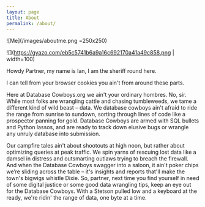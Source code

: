 ```yaml
---
layout: page
title: About
permalink: /about/
---
```


![Me](/images/aboutme.png =250x250)

![](https://gyazo.com/eb5c5741b6a9a16c692170a41a49c858.png | width=100)

Howdy Partner, my name is Ian, I am the sheriff round here.

I can tell from your browser cookies you ain't from around these parts.

Here at Database Cowboys.org we ain't your ordinary hombres. No, sir. While most folks are wrangling cattle and chasing tumbleweeds, we tame a different kind of wild beast – data. We database cowboys ain't afraid to ride the range from sunrise to sundown, sorting through lines of code like a prospector panning for gold. Database Cowboys are armed with SQL bullets and Python lassos, and are ready to track down elusive bugs or wrangle any unruly database into submission.

Our campfire tales ain't about shootouts at high noon, but rather about optimizing queries at peak traffic. We spin yarns of rescuing lost data like a damsel in distress and outsmarting outlaws trying to breach the firewall. And when the Database Cowboys swagger into a saloon, it ain't poker chips we’re sliding across the table – it's insights and reports that'll make the town's bigwigs whistle Dixie.
So, partner, next time you find yourself in need of some digital justice or some good data wrangling tips, keep an eye out for the Database Cowboys. With a Stetson pulled low and a keyboard at the ready, we're ridin' the range of data, one byte at a time.

